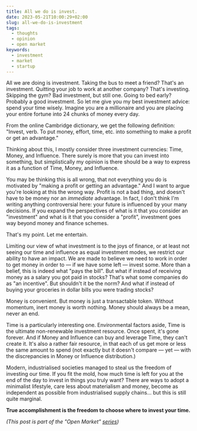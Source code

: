 ```yaml
---
title: All we do is invest.
date: 2023-05-21T10:00:29+02:00
slug: all-we-do-is-investment
tags:
  - thoughts
  - opinion
  - open market
keywords:
  - investment
  - market
  - startup
---
```


All we are doing is investment. Taking the bus to meet a friend? That's an investment. Quitting your job to work at another company? That's investing. Skipping the gym? Bad investment, but still one. Going to bed early? Probably a good investment. So let me give you my best investment advice: spend your time wisely. Imagine you are a millionaire and you are placing your entire fortune into 24 chunks of money every day.

From the online Cambridge dictionary, we get the following definition: "Invest, verb. To put money, effort, time, etc. into something to make a profit or get an advantage."

Thinking about this, I mostly consider three investment currencies: Time, Money, and Influence. There surely is more that you can invest into something, but simplistically my opinion is there should be a way to express it as a function of Time, Money, and Influence.

You may be thinking this is all wrong, that not everything you do is motivated by "making a profit or getting an advantage." And I want to argue you're looking at this the wrong way. Profit is not a bad thing, and doesn't have to be money nor an _immediate_ advantage. In fact, I don't think I'm writing anything controversial here: your future is influenced by your many decisions. If you expand the perspectives of what is it that you consider an "investment" and what is it that you consider a "profit", investment goes way beyond money and finance schemes.

That's my point. Let me entertain.

Limiting our view of what investment is to the joys of finance, or at least not seeing our time and influence as equal investment modes, we restrict our ability to have an impact. We are made to believe we need to work in order to get money in order to — if we have some left — invest some. More than a belief, this is indeed what "pays the bill". But what if instead of receiving money as a salary you got paid in stocks? That's what some companies do as "an incentive". But shouldn't it be the norm? And what if instead of buying your groceries in dollar bills you were trading stocks? 

Money is convenient. But money is just a transactable token. Without momentum, inert money is worth nothing. Money should always be a mean, never an end.

Time is a particularly interesting one. Environmental factors aside, Time is the ultimate non-renewable investment resource. Once spent, it's gone forever. And if Money and Influence can buy and leverage Time, they can't create it. It's also a rather fair resource, in that each of us get more or less the same amount to spend (not exactly but it doesn't compare — yet — with the discrepancies in Money or Influence distribution.)

Modern, industrialised societies managed to steal us the freedom of investing our time. If you fit the mold, how much time is left for you at the end of the day to invest in things you truly want? There are ways to adopt a minimalist lifestyle, care less about materialism and money, become as independent as possible from industrialised supply chains... but this is still quite marginal.

**True accomplishment is the freedom to choose where to invest your time.**

_(This post is part of the "Open Market" [series](/posts/open-market-series/))_

